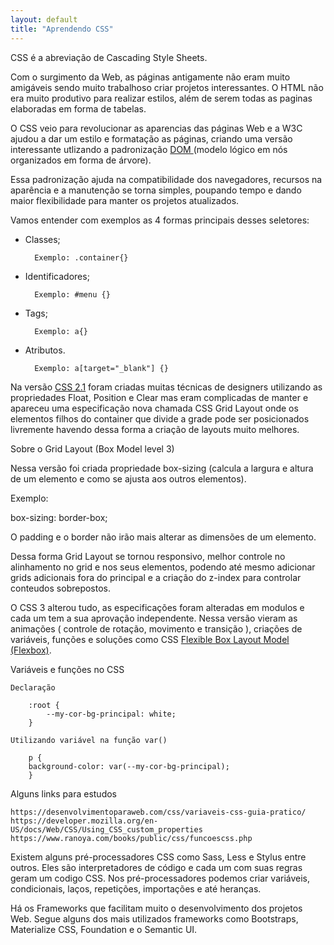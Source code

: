```yaml
---
layout: default
title: "Aprendendo CSS"
---
```

CSS é a abreviação de Cascading Style Sheets.

Com o surgimento da Web, as páginas antigamente não eram muito amigáveis sendo muito trabalhoso criar projetos interessantes. O HTML não era muito produtivo para realizar estilos, além de serem todas as paginas elaboradas em forma de tabelas.

O CSS veio para revolucionar as aparencias das páginas Web e a W3C ajudou a dar um estilo e formatação as páginas, criando uma versão interessante utlizando a padronização <a href="https://en.wikipedia.org/wiki/Document_Object_Model" target="_blank">DOM </a>(modelo lógico em nós organizados em forma de árvore).

Essa padronização ajuda na compatibilidade dos navegadores, recursos na aparência e a manutenção se torna simples, poupando tempo e dando maior flexibilidade para manter os projetos atualizados. 

Vamos entender com exemplos as 4 formas principais desses seletores:

- Classes;

        Exemplo: .container{}

- Identificadores;

        Exemplo: #menu {}

- Tags;

        Exemplo: a{}

- Atributos.

        Exemplo: a[target="_blank"] {}


Na versão <a href="https://www.w3c.br/divulgacao/guiasreferencia/css2/#mod-fontes">CSS 2.1</a> foram criadas muitas técnicas de designers utilizando as propriedades Float, Position e Clear mas eram complicadas de manter e apareceu uma especificação nova chamada CSS Grid Layout onde os elementos filhos do container que divide a grade pode ser posicionados livremente havendo dessa forma a criação de layouts muito melhores.

Sobre o Grid Layout (Box Model level 3)

Nessa versão foi criada propriedade box-sizing (calcula a largura e altura de um elemento e como se ajusta aos outros elementos).

Exemplo:

box-sizing: border-box;

O padding e o border não irão mais alterar as dimensões de um elemento.

Dessa forma Grid Layout se tornou responsivo, melhor controle no alinhamento no grid e nos seus elementos, podendo até mesmo adicionar grids adicionais fora do principal e a criação do z-index para controlar conteudos sobrepostos.

O CSS 3 alterou tudo, as especificações foram alteradas em modulos e cada um tem a sua aprovação independente. Nessa versão vieram as animações ( controle de rotação, movimento e transição ), criações de variáveis, funções e soluções como CSS <a href="https://css-tricks.com/snippets/css/a-guide-to-flexbox/" alt="_blank">Flexible Box Layout Model (Flexbox)</a>.

Variáveis e funções no CSS

    Declaração

        :root {
            --my-cor-bg-principal: white;
        }

    Utilizando variável na função var()

        p {
        background-color: var(--my-cor-bg-principal);
        }

Alguns links para estudos

    https://desenvolvimentoparaweb.com/css/variaveis-css-guia-pratico/
    https://developer.mozilla.org/en-US/docs/Web/CSS/Using_CSS_custom_properties
    https://www.ranoya.com/books/public/css/funcoescss.php


Existem alguns pré-processadores CSS como Sass, Less e Stylus entre outros. Eles são interpretadores de código e cada um com suas regras geram um codigo CSS. Nos pré-processadores podemos criar variáveis, condicionais, laços, repetições, importações e até heranças.

Há os Frameworks que facilitam muito o desenvolvimento dos projetos Web. Segue alguns dos mais utilizados frameworks como Bootstraps, Materialize CSS, Foundation e o Semantic UI.
